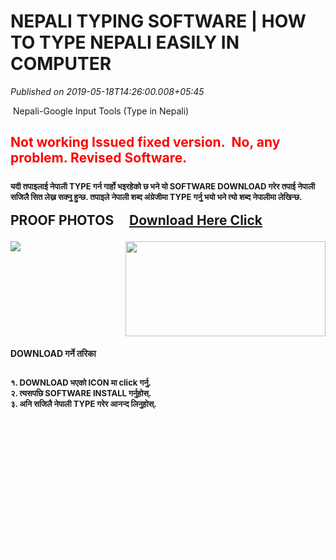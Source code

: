 # NEPALI TYPING SOFTWARE | HOW TO TYPE NEPALI EASILY IN COMPUTER

*Published on 2019-05-18T14:26:00.008+05:45*

<p> <span style="font-family: georgia, "times new roman", serif; font-size: x-large; text-align: center;">Nepali-Google Input Tools (Type in Nepali)</span></p><div class="separator" style="clear: both; text-align: center;"><h2 style="height: 0px; text-align: left;"><div style="text-align: center;"><div style="margin: 0px;"><div style="text-align: left;"><span style="color: red; font-family: "georgia" , "times new roman" , serif; font-size: small;">Not working Issued fixed version.  No, any problem. Revised Software.</span></div></div></div><div><div style="margin: 0px;"><span style="font-family: "georgia" , "times new roman" , serif;"><br /></span></div><div style="margin: 0px;"><span style="font-size: small;"><span style="font-family: "georgia" , "times new roman" , serif; font-weight: 400;">यदी तपाइलाई नेपाली TYPE गर्न गार्हो भइरहेको छ भने यो SOFTWARE DOWNLOAD गरेर तपाई नेपाली सजिलै सित लेख्न सक्नु हुन्छ. तपाइले नेपाली शब्द अंग्रेजीमा TYPE गर्नु भयो भने त्यो शब्द नेपालीमा लेखिन्छ. </span></span></div><div style="margin: 0px;"><span style="font-size: small;"><span style="font-family: "georgia" , "times new roman" , serif; font-weight: 400;"><br /></span></span></div><div style="margin: 0px;"><span style="font-family: "georgia" , "times new roman" , serif; font-size: small;">PROOF PHOTOS     <a href="https://drive.google.com/file/d/1a84d5HJdz_uRD5IXl8B2k38-Asq91z_l/view?usp=sharing" target="_blank">Download Here Click</a></span></div><div class="separator" style="clear: both; text-align: center;"></div><div class="separator" style="clear: both; text-align: center;"></div><a href="https://blogger.googleusercontent.com/img/b/R29vZ2xl/AVvXsEipO6JXpyBtei6yZH9D81hvXo2w0F6V2fLazjrzRI8sOPibftI-MaNbAf2xyFFLR_DMVS8hNVYKwNegNlm25TW0Y6NDDu2aAom-mqEK-WK-tmFZfhY-mcku_xYGo0nwh4kaCzCBh-M3BQI/s1600/%25E0%25A5%25A8.PNG" style="clear: left; float: left; margin-bottom: 1em; margin-right: 1em;"></a><span style="font-family: "georgia" , "times new roman" , serif;"><br /></span></div></h2><h4 style="text-align: left;"><span style="font-family: "georgia" , "times new roman" , serif; font-size: large;"><br /></span></h4><h4 style="text-align: left;"><span style="font-family: "georgia" , "times new roman" , serif; font-size: large;"><br /></span></h4><h4 style="text-align: left;"><span style="font-family: "georgia" , "times new roman" , serif; font-size: large;"><br /></span></h4><h2 style="height: 0px; text-align: left;"><div style="text-align: center;"><div class="separator" style="clear: both; font-size: medium; font-weight: 400;"><a href="https://blogger.googleusercontent.com/img/b/R29vZ2xl/AVvXsEgWXPJ8mF7fgMj05j54HSnHtS-7iZpv7TuSWAEVPeF7MIb4XYh5zd6qK6kOdwFfMssn0v2VCxwxEsLsGjOvkC9JGIpkzL0u2uu6pfS5G7eDb6_cQKBxWDXfS-YEGdlvDXnmjSbpLTcxCFA/s1600/%25E0%25A5%25A9.PNG" style="clear: right; float: right; margin-bottom: 1em; margin-left: 1em;"><span style="font-family: "georgia" , "times new roman" , serif;"><img border="0" data-original-height="202" data-original-width="421" height="152" src="https://blogger.googleusercontent.com/img/b/R29vZ2xl/AVvXsEgWXPJ8mF7fgMj05j54HSnHtS-7iZpv7TuSWAEVPeF7MIb4XYh5zd6qK6kOdwFfMssn0v2VCxwxEsLsGjOvkC9JGIpkzL0u2uu6pfS5G7eDb6_cQKBxWDXfS-YEGdlvDXnmjSbpLTcxCFA/s320/%25E0%25A5%25A9.PNG" width="320" /></span></a></div></div></h2><h4 style="text-align: left;"><a href="https://blogger.googleusercontent.com/img/b/R29vZ2xl/AVvXsEipO6JXpyBtei6yZH9D81hvXo2w0F6V2fLazjrzRI8sOPibftI-MaNbAf2xyFFLR_DMVS8hNVYKwNegNlm25TW0Y6NDDu2aAom-mqEK-WK-tmFZfhY-mcku_xYGo0nwh4kaCzCBh-M3BQI/s1600/%25E0%25A5%25A8.PNG" style="clear: left; float: left; margin-bottom: 1em; margin-right: 1em;"><span style="font-family: "georgia" , "times new roman" , serif;"><img border="0" data-original-height="191" data-original-width="232" src="https://blogger.googleusercontent.com/img/b/R29vZ2xl/AVvXsEipO6JXpyBtei6yZH9D81hvXo2w0F6V2fLazjrzRI8sOPibftI-MaNbAf2xyFFLR_DMVS8hNVYKwNegNlm25TW0Y6NDDu2aAom-mqEK-WK-tmFZfhY-mcku_xYGo0nwh4kaCzCBh-M3BQI/s1600/%25E0%25A5%25A8.PNG" /></span></a><span style="font-family: "georgia" , "times new roman" , serif; font-size: large;"><br /></span></h4><h4 style="text-align: left;"><span style="font-family: "georgia" , "times new roman" , serif; font-size: large;"><br /></span></h4><h4 style="text-align: left;"><span style="font-family: "georgia" , "times new roman" , serif; font-size: large;"><br /></span></h4><h4 style="text-align: left;"><span style="font-family: "georgia" , "times new roman" , serif; font-size: large;"><br /></span></h4><h4 style="text-align: left;"><span style="font-family: "georgia" , "times new roman" , serif; font-size: large;"><br /></span></h4><h4 style="text-align: left;"><span style="font-family: "georgia" , "times new roman" , serif; font-size: large;">DOWNLOAD गर्ने तरिका</span></h4><h2 style="height: 0px; text-align: left;"><div style="text-align: center;"></div><div></div></h2><h2 style="height: 0px; text-align: left;"><div><span style="font-size: small;"><span style="font-family: "georgia" , "times new roman" , serif; font-weight: 400;">१. DOWNLOAD भएको ICON मा click गर्नु.</span></span><br /><span style="font-size: small;"><span style="font-family: "georgia" , "times new roman" , serif; font-weight: 400;">२. त्यसपछि SOFTWARE INSTALL गर्नुहोस्.</span></span><br /><span style="font-size: small;"><span style="font-family: "georgia" , "times new roman" , serif; font-weight: 400;">३. अनि सजिलै नेपाली TYPE गरेर आनन्द लिनुहोस्.</span></span></div><div><span style="font-size: small;"><span style="font-family: "georgia" , "times new roman" , serif; font-weight: normal;"><br /></span></span></div><div style="clear: both; text-align: center;"><div class="separator" style="clear: both;"><br /></div><span style="font-family: "georgia" , "times new roman" , serif;"></span><span style="color: white; font-size: xx-small;"><span style="font-family: "georgia" , "times new roman" , serif; font-weight: normal;">nepali typing,easy nepali typing,learn nepali typing,nepali typing keyboard,nepali typing tutorial,type in nepali,nepali guru,nepali typing keyboard download,nepali,nepali typing software free download,type in nepali google,easy typing,english to nepali typing,how to type in nepali,nepali typing practise,unicode nepali,how to type nepali in laptop,nepali type,easy nepali typing website,</span></span></div><div style="text-align: center;"><span style="color: white; font-size: xx-small;"><span style="font-family: "georgia" , "times new roman" , serif; font-weight: 400;">nepali typing,nepali typing tutorial,type in nepali,learn nepali typing,nepali typing keyboard,type in nepali unicode,type in nepali google,nepali voice typing,how to type nepali in laptop,english to nepali typing,how to type nepali,nepali guru,nepali typing practise,how to type nepali in iphone,type nepali,nepali typing software,type in nepali in facebook,how to type in nepali in android,</span></span></div><div style="text-align: center;"><span style="color: white; font-size: xx-small;"><span style="font-family: "georgia" , "times new roman" , serif; font-weight: 400;">EASY NEPALI TYPING SOFTWARE,</span></span></div><div style="text-align: center;"><span style="color: white; font-size: xx-small;"><span style="font-family: "georgia" , "times new roman" , serif; font-weight: 400;">how to type nepali in facebook,how to type nepali in laptop,how to type nepali,how to type nepali in computer,how to type in nepali,type in nepali,nepali typing,how to type in nepali in laptop,how to type nepali language in laptop or pc,how to type nepali in ms word,how to type in nepali in facebook,how to type in nepali language,how to type nepali in facebook status</span></span></div><div style="text-align: center;"><span style="color: white; font-size: xx-small;"><span style="font-family: "georgia" , "times new roman" , serif; font-weight: 400;">type in nepali,how to type in nepali,nepali typing,how to type nepali,how to type nepali in laptop,how to type nepali in computer,how to type nepali in facebook,type nepali,how to type nepali in facebook status,how to type nepali unicode,nepali,type in nepali google,nepali unicode,nepali typing software free download,how to type in nepali langues,learn nepali typing</span></span></div></h2></div><div class="separator" style="clear: both; text-align: center;"><br /></div>